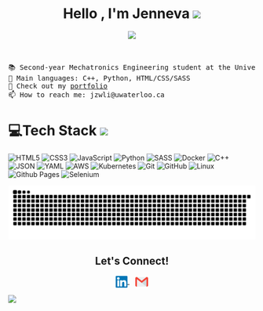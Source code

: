 
<h1 align="center"><b>Hello , I'm Jenneva </b><img src="https://media.giphy.com/media/hvRJCLFzcasrR4ia7z/giphy.gif" width="35"></h1>
<!--  -->
<p align="center">
  <a href="https://github.com/DenverCoder1/readme-typing-svg"><img src="https://readme-typing-svg.herokuapp.com?font=Time+New+Roman&color=cyan&size=25&center=true&vCenter=true&width=600&height=100&lines=Mechatronics+Engineering+Student;Robotics,+AI,+and+ML+Enthusiast;"></a>
</p>


<br>

<pre>
📚 Second-year Mechatronics Engineering student at the University of Waterloo
🌟 Main languages: C++, Python, HTML/CSS/SASS
🚀 Check out my <a href = "https://jenneva-li.github.io/website-portfolio/">portfolio</a>
📫 How to reach me: jzwli@uwaterloo.ca
</pre>
# 💻Tech Stack <img src = "https://media2.giphy.com/media/QssGEmpkyEOhBCb7e1/giphy.gif?cid=ecf05e47a0n3gi1bfqntqmob8g9aid1oyj2wr3ds3mg700bl&rid=giphy.gif" width = 32px>

![HTML5](https://img.shields.io/badge/html5-%23E34F26.svg?style=for-the-badge&logo=html5&logoColor=white) ![CSS3](https://img.shields.io/badge/css3-%231572B6.svg?style=for-the-badge&logo=css3&logoColor=white) ![JavaScript](https://img.shields.io/badge/javascript-%23323330.svg?style=for-the-badge&logo=javascript&logoColor=%23F7DF1E) ![Python](https://img.shields.io/badge/python-darkblue.svg?style=for-the-badge&logo=python&logoColor=white) ![SASS](https://img.shields.io/badge/sass-firebrick.svg?style=for-the-badge&logo=sass&logoColor=white)  ![Docker](https://img.shields.io/badge/docker-%230db7ed.svg?style=for-the-badge&logo=docker&logoColor=white)  ![C++](https://img.shields.io/badge/C++%20-%2300599C.svg?style=for-the-badge&logo=c%2B%2B&logoColor=white) ![JSON](https://img.shields.io/badge/JSON-000?logo=json&logoColor=fff&style=for-the-badge) ![YAML](https://img.shields.io/badge/YAML-CB171E?logo=yaml&logoColor=fff&style=for-the-badge) ![AWS](https://img.shields.io/badge/AWS-%23FF9900.svg?logo=amazon-web-services&logoColor=white&style=for-the-badge) ![Kubernetes](https://img.shields.io/badge/Kubernetes-326CE5?logo=kubernetes&logoColor=fff&style=for-the-badge) ![Git](https://img.shields.io/badge/git-%23F05033.svg?style=for-the-badge&logo=git&logoColor=white) ![GitHub](https://img.shields.io/badge/github-%23121011.svg?style=for-the-badge&logo=github&logoColor=white) ![Linux](https://img.shields.io/badge/Linux-FCC624?style=for-the-badge&logo=linux&logoColor=black) ![Github Pages](https://img.shields.io/badge/GitHub%20Pages-%23327FC7.svg?style=for-the-badge&logo=github&logoColor=white) ![Selenium](https://img.shields.io/badge/Selenium-43B02A?logo=selenium&logoColor=fff&style=for-the-badge)
<p align="center">
  <img src="https://github.com/StefanosSt/StefanosSt/blob/main/github-user-contribution.svg" alt="snake">
</p>
<div align="center">
  <h2><b>Let's Connect! </b></h2>

  <a href="https://www.linkedin.com/in/jenneva-li" target="_blank">
    <img align="center" alt="Jenneva Li | Linkedin" width="24px" src="https://github.com/SatYu26/SatYu26/blob/master/Assets/Linkedin.svg" />
  </a>
  &nbsp;&nbsp;
  
  <a href="mailto:jzwli@uwaterloo.ca">
    <img align="center" alt="Jenneva Li | Gmail" width="26px" src="https://github.com/SatYu26/SatYu26/blob/master/Assets/Gmail.svg" />
  </a>
</div>

  <img src="https://user-images.githubusercontent.com/73097560/115834477-dbab4500-a447-11eb-908a-139a6edaec5c.gif"><br><br>


